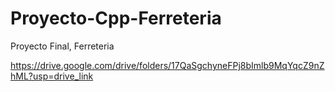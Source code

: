 # Proyecto-Cpp-Ferreteria
Proyecto Final, Ferreteria 

https://drive.google.com/drive/folders/17QaSgchyneFPj8bImlb9MqYqcZ9nZhML?usp=drive_link 
